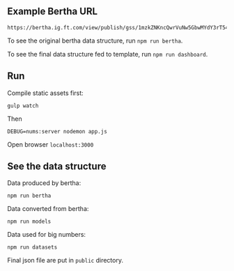 ## Example Bertha URL
```
https://bertha.ig.ft.com/view/publish/gss/1mzkZNKncQwrVuNw5GbwMYdY3rT54N8vaGXFEhjnJoJA/data,credits,groups,options
```

To see the original bertha data structure, run `npm run bertha`.

To see the final data structure fed to template, run `npm run dashboard`.

## Run

Compile static assets first:
```
gulp watch
```

Then
```
DEBUG=nums:server nodemon app.js
```

Open browser `localhost:3000`

## See the data structure

Data produced by bertha:

```
npm run bertha
```

Data converted from bertha:

```
npm run models
```

Data used for big numbers:

```
npm run datasets
```

Final json file are put in `public` directory.
